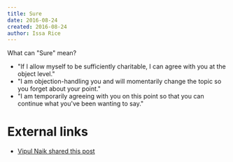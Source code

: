 ```yaml
---
title: Sure
date: 2016-08-24
created: 2016-08-24
author: Issa Rice
---
```


What can "Sure" mean?

  * "If I allow myself to be sufficiently charitable, I can agree with you at
    the object level."
  * "I am objection-handling you and will momentarily change the topic so you
    forget about your point."
  * "I am temporarily agreeing with you on this point so that you can continue
    what you've been wanting to say."

# External links

  * [Vipul Naik shared this post][vs]

[vs]: https://www.facebook.com/vipulnaik.r/posts/10209295837408878 "August 24, 2016."
